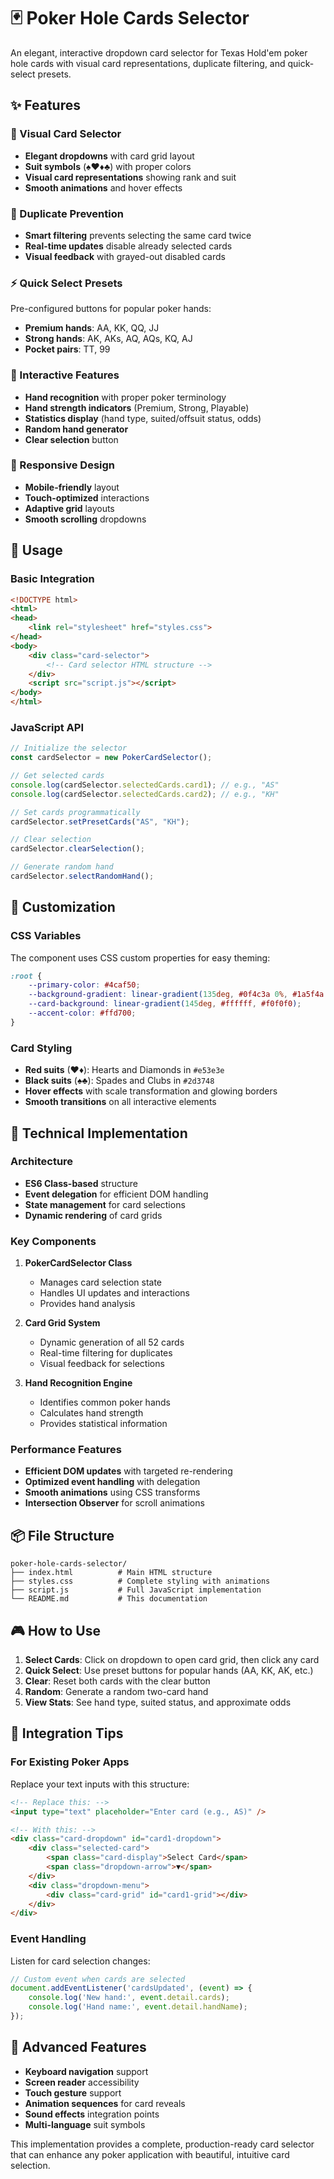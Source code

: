 # 🃏 Poker Hole Cards Selector

An elegant, interactive dropdown card selector for Texas Hold'em poker hole cards with visual card representations, duplicate filtering, and quick-select presets.

## ✨ Features

### 🎴 Visual Card Selector
- **Elegant dropdowns** with card grid layout
- **Suit symbols** (♠♥♦♣) with proper colors
- **Visual card representations** showing rank and suit
- **Smooth animations** and hover effects

### 🚫 Duplicate Prevention
- **Smart filtering** prevents selecting the same card twice
- **Real-time updates** disable already selected cards
- **Visual feedback** with grayed-out disabled cards

### ⚡ Quick Select Presets
Pre-configured buttons for popular poker hands:
- **Premium hands**: AA, KK, QQ, JJ
- **Strong hands**: AK, AKs, AQ, AQs, KQ, AJ
- **Pocket pairs**: TT, 99

### 🎯 Interactive Features
- **Hand recognition** with proper poker terminology
- **Hand strength indicators** (Premium, Strong, Playable)
- **Statistics display** (hand type, suited/offsuit status, odds)
- **Random hand generator**
- **Clear selection** button

### 📱 Responsive Design
- **Mobile-friendly** layout
- **Touch-optimized** interactions
- **Adaptive grid** layouts
- **Smooth scrolling** dropdowns

## 🚀 Usage

### Basic Integration

```html
<!DOCTYPE html>
<html>
<head>
    <link rel="stylesheet" href="styles.css">
</head>
<body>
    <div class="card-selector">
        <!-- Card selector HTML structure -->
    </div>
    <script src="script.js"></script>
</body>
</html>
```

### JavaScript API

```javascript
// Initialize the selector
const cardSelector = new PokerCardSelector();

// Get selected cards
console.log(cardSelector.selectedCards.card1); // e.g., "AS"
console.log(cardSelector.selectedCards.card2); // e.g., "KH"

// Set cards programmatically
cardSelector.setPresetCards("AS", "KH");

// Clear selection
cardSelector.clearSelection();

// Generate random hand
cardSelector.selectRandomHand();
```

## 🎨 Customization

### CSS Variables
The component uses CSS custom properties for easy theming:

```css
:root {
    --primary-color: #4caf50;
    --background-gradient: linear-gradient(135deg, #0f4c3a 0%, #1a5f4a 100%);
    --card-background: linear-gradient(145deg, #ffffff, #f0f0f0);
    --accent-color: #ffd700;
}
```

### Card Styling
- **Red suits** (♥♦): Hearts and Diamonds in `#e53e3e`
- **Black suits** (♠♣): Spades and Clubs in `#2d3748`
- **Hover effects** with scale transformation and glowing borders
- **Smooth transitions** on all interactive elements

## 🔧 Technical Implementation

### Architecture
- **ES6 Class-based** structure
- **Event delegation** for efficient DOM handling
- **State management** for card selections
- **Dynamic rendering** of card grids

### Key Components

1. **PokerCardSelector Class**
   - Manages card selection state
   - Handles UI updates and interactions
   - Provides hand analysis

2. **Card Grid System**
   - Dynamic generation of all 52 cards
   - Real-time filtering for duplicates
   - Visual feedback for selections

3. **Hand Recognition Engine**
   - Identifies common poker hands
   - Calculates hand strength
   - Provides statistical information

### Performance Features
- **Efficient DOM updates** with targeted re-rendering
- **Optimized event handling** with delegation
- **Smooth animations** using CSS transforms
- **Intersection Observer** for scroll animations

## 📦 File Structure

```
poker-hole-cards-selector/
├── index.html          # Main HTML structure
├── styles.css          # Complete styling with animations
├── script.js           # Full JavaScript implementation
└── README.md           # This documentation
```

## 🎮 How to Use

1. **Select Cards**: Click on dropdown to open card grid, then click any card
2. **Quick Select**: Use preset buttons for popular hands (AA, KK, AK, etc.)
3. **Clear**: Reset both cards with the clear button
4. **Random**: Generate a random two-card hand
5. **View Stats**: See hand type, suited status, and approximate odds

## 🎯 Integration Tips

### For Existing Poker Apps
Replace your text inputs with this structure:

```html
<!-- Replace this: -->
<input type="text" placeholder="Enter card (e.g., AS)" />

<!-- With this: -->
<div class="card-dropdown" id="card1-dropdown">
    <div class="selected-card">
        <span class="card-display">Select Card</span>
        <span class="dropdown-arrow">▼</span>
    </div>
    <div class="dropdown-menu">
        <div class="card-grid" id="card1-grid"></div>
    </div>
</div>
```

### Event Handling
Listen for card selection changes:

```javascript
// Custom event when cards are selected
document.addEventListener('cardsUpdated', (event) => {
    console.log('New hand:', event.detail.cards);
    console.log('Hand name:', event.detail.handName);
});
```

## 🌟 Advanced Features

- **Keyboard navigation** support
- **Screen reader** accessibility
- **Touch gesture** support
- **Animation sequences** for card reveals
- **Sound effects** integration points
- **Multi-language** suit symbols

This implementation provides a complete, production-ready card selector that can enhance any poker application with beautiful, intuitive card selection.